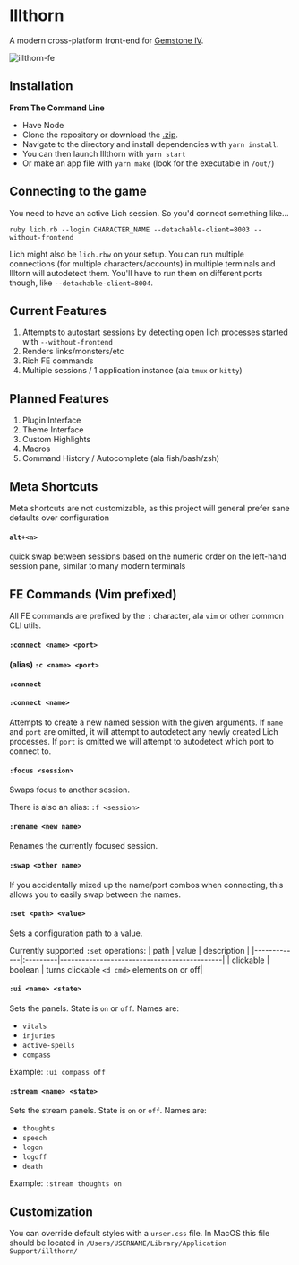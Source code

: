 # Illthorn

A modern cross-platform front-end for [Gemstone IV](https://www.play.net/gs4/).

![illthorn-fe](https://user-images.githubusercontent.com/1090434/81620486-0082e580-93ba-11ea-91ad-b526bb16ceac.png)

## Installation

**From The Command Line**

- Have Node
- Clone the repository or download the [.zip](https://github.com/elanthia-online/illthorn/archive/master.zip).
- Navigate to the directory and install dependencies with `yarn install`.
- You can then launch Illthorn with `yarn start`
- Or make an app file with `yarn make` (look for the executable in `/out/`)

## Connecting to the game

You need to have an active Lich session. So you'd connect something like...

```
ruby lich.rb --login CHARACTER_NAME --detachable-client=8003 --without-frontend
```

Lich might also be `lich.rbw` on your setup. You can run multiple connections (for multiple characters/accounts) in multiple terminals and Illtorn will autodetect them. You'll have to run them on different ports though, like `--detachable-client=8004`.

## Current Features

1. Attempts to autostart sessions by detecting open lich processes started with `--without-frontend`
2. Renders links/monsters/etc
3. Rich FE commands
4. Multiple sessions / 1 application instance (ala `tmux` or `kitty`)

## Planned Features

1. Plugin Interface
2. Theme Interface
3. Custom Highlights
4. Macros
5. Command History / Autocomplete (ala fish/bash/zsh)

## Meta Shortcuts

Meta shortcuts are not customizable, as this project will general prefer sane defaults over configuration

#### `alt+<n>`

quick swap between sessions based on the numeric order on the left-hand session pane, similar to many modern terminals

## FE Commands (Vim prefixed)

All FE commands are prefixed by the `:` character, ala `vim` or other common CLI utils.

#### `:connect <name> <port>`

#### (alias) `:c <name> <port>`

#### `:connect`

#### `:connect <name>`

Attempts to create a new named session with the given arguments.
If `name` and `port` are omitted, it will attempt to autodetect any newly created Lich processes.
If `port` is omitted we will attempt to autodetect which port to connect to.

#### `:focus <session>`

Swaps focus to another session.

There is also an alias: `:f <session>`

#### `:rename <new name>`

Renames the currently focused session.

#### `:swap <other name>`

If you accidentally mixed up the name/port combos when connecting, this allows you to easily swap between the names.

#### `:set <path> <value>`

Sets a configuration path to a value.

Currently supported `:set` operations:
| path | value | description |
|-------------|:---------|---------------------------------------------|
| clickable | boolean | turns clickable `<d cmd>` elements on or off|

#### `:ui <name> <state>`

Sets the panels. State is `on` or `off`. Names are:

- `vitals`
- `injuries`
- `active-spells`
- `compass`

Example: `:ui compass off`

#### `:stream <name> <state>`

Sets the stream panels. State is `on` or `off`. Names are:

- `thoughts`
- `speech`
- `logon`
- `logoff`
- `death`

Example: `:stream thoughts on`

## Customization

You can override default styles with a `urser.css` file. In MacOS this file should be located in `/Users/USERNAME/Library/Application Support/illthorn/`

